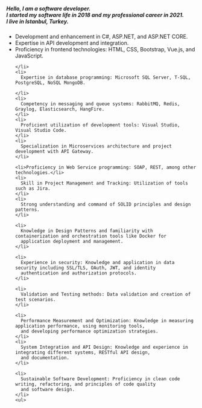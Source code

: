 <div>
  <h5>Hello, I am a software developer.<br>
    I started my software life in 2018 and my professional career in 2021.<br>
    I live in Istanbul, Turkey.</h5>
  <ul>
    <li> Development and enhancement in C#, ASP.NET, and ASP.NET CORE.</li>
    <li>
      Expertise in API development and integration.
    </li>
    <li>
      Proficiency in frontend technologies: HTML, CSS, Bootstrap, Vue.js, and JavaScript.

    </li>
    <li>
      Expertise in database programming: Microsoft SQL Server, T-SQL, PostgreSQL, NoSQL MongoDB.

    </li>
    <li>
      Competency in messaging and queue systems: RabbitMQ, Redis, Graylog, Elasticsearch, HangFire.
    </li>
    <li>
      Proficient utilization of development tools: Visual Studio, Visual Studio Code.
    </li>
    <li>
      Specialization in Microservices architecture and project development with API Gateway.
    </li>

    <li>Proficiency in Web Service programming: SOAP, REST, among other technologies.</li>
    <li>
      Skill in Project Management and Tracking: Utilization of tools such as Jira.
    </li>
    <li>
      Strong understanding and command of SOLID principles and design patterns.
    </li>

    <li>
      Knowledge in Design Patterns and familiarity with containerization and orchestration tools like Docker for
      application deployment and management.
    </li>

    <li>
      Experience in security: Knowledge and application in data security including SSL/TLS, OAuth, JWT, and identity
      authentication and authorization protocols.
    </li>

    <li>
      Validation and Testing methods: Data validation and creation of test scenarios.
    </li>

    <li>
      Performance Measurement and Optimization: Knowledge in measuring application performance, using monitoring tools,
      and developing performance optimization strategies.
    </li>
    <li>
      System Integration and API Design: Knowledge and experience in integrating different systems, RESTful API design,
      and documentation.
    </li>

    <li>
      Sustainable Software Development: Proficiency in clean code writing, refactoring, and principles of code quality
      and software design.
    </li>
    <ul>
</div>
